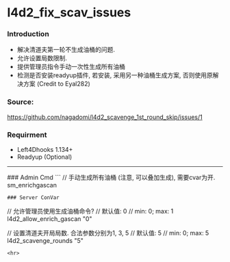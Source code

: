 # l4d2_fix_scav_issues

### Introduction
- 解决清道夫第一轮不生成油桶的问题.
- 允许设置局数限制.
- 提供管理员指令手动一次性生成所有油桶
- 检测是否安装readyup插件, 若安装, 采用另一种油桶生成方案, 否则使用原解决方案 (Credit to Eyal282)

### Source: 
https://github.com/nagadomi/l4d2_scavenge_1st_round_skip/issues/1

### Requirment
- Left4Dhooks 1.134+
- Readyup (Optional)

<hr>
### Admin Cmd
```
// 手动生成所有油桶 (注意, 可以叠加生成), 需要cvar为开.
sm_enrichgascan

```
### Server ConVar
```
// 允许管理员使用生成油桶命令?
// 默认值: 0
// min: 0; max: 1
l4d2_allow_enrich_gascan "0"

// 设置清道夫开局局数. 合法参数分别为1, 3, 5
// 默认值: 5
// min: 0; max: 5
l4d2_scavenge_rounds "5"
```
<hr>